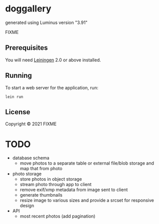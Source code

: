 # doggallery

generated using Luminus version "3.91"

FIXME

## Prerequisites

You will need [Leiningen][1] 2.0 or above installed.

[1]: https://github.com/technomancy/leiningen

## Running

To start a web server for the application, run:

    lein run 

## License

Copyright © 2021 FIXME


# TODO
* database schema
  * move photos to a separate table or external file/blob storage and map that from photo
* photo storage
  * store photos in object storage
  * stream photo through app to client
  * remove exif/xmp metadata from image sent to client
  * generate thumbnails
  * resize image to various sizes and provide a srcset for responsive design
* API
  * most recent photos (add pagination)